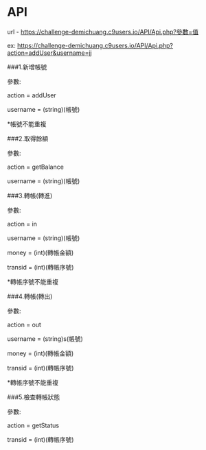 # API
url - https://challenge-demichuang.c9users.io/API/Api.php?參數=值

ex: https://challenge-demichuang.c9users.io/API/Api.php?action=addUser&username=jj


###1.新增帳號

參數:

action = addUser

username = (string)(帳號)

*帳號不能重複

###2.取得餘額

參數:

action = getBalance

username = (string)(帳號)

###3.轉帳(轉進)

參數:

action = in

username = (string)(帳號)

money = (int)(轉帳金額)

transid = (int)(轉帳序號)

*轉帳序號不能重複

###4.轉帳(轉出)

參數:

action = out

username = (string)s(帳號)

money = (int)(轉帳金額)

transid = (int)(轉帳序號)

*轉帳序號不能重複

###5.檢查轉帳狀態

參數:

action = getStatus

transid = (int)(轉帳序號)